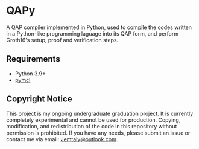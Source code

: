 # QAPy

A QAP compiler implemented in Python, used to compile the codes written in a Python-like programming laguage into its QAP form, and perform Groth16's setup, proof and verification steps.

## Requirements

- Python 3.9+
- [pymcl](https://github.com/Jemtaly/pymcl)

## Copyright Notice

This project is my ongoing undergraduate graduation project. It is currently completely experimental and cannot be used for production. Copying, modification, and redistribution of the code in this repository without permission is prohibited. If you have any needs, please submit an issue or contact me via email: [Jemtaly@outlook.com](mailto:Jemtaly@outlook.com).
